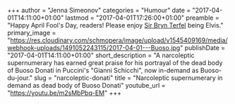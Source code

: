+++
author = "Jenna Simeonov"
categories = "Humour"
date = "2017-04-01T14:11:00+01:00"
lastmod = "2017-04-01T17:26:00+01:00"
preamble = "Happy April Fool's Day, readers! Please enjoy [Sir Bryn Terfel](/scene/people/bryen-terfel/) being Elvis."
primary_image = "https://res.cloudinary.com/schmopera/image/upload/v1545409169/media/webhook-uploads/1491052243115/2017-04-01---Buoso.jpg"
publishDate = "2017-04-01T14:11:00+01:00"
short_description = "A narcoleptic supernumerary has earned great praise for his portrayal of the dead body of Buoso Donati in Puccini&#039;s &quot;Gianni Schicchi&quot;, now in-demand as Buoso-du-jour."
slug = "narcoleptic-donati"
title = "Narcoleptic supernumerary in demand as dead body of Buoso Donati"
youtube_url = "https://youtu.be/m2sMbPbq-EM"
+++


